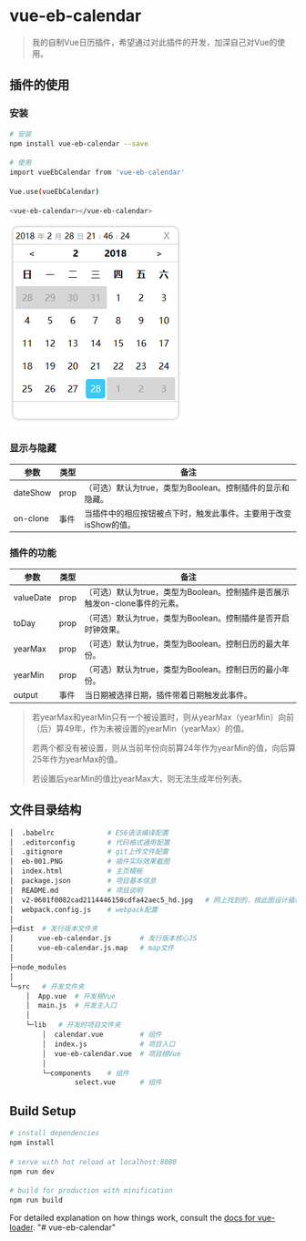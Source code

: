 # vue-eb-calendar

> 我的自制Vue日历插件，希望通过对此插件的开发，加深自己对Vue的使用。

## 插件的使用

### 安装

```bash
# 安装
npm install vue-eb-calendar --save

# 使用
import vueEbCalendar from 'vue-eb-calendar'

Vue.use(vueEbCalendar)

<vue-eb-calendar></vue-eb-calendar>
```



![默认](https://github.com/jiadaoka/vue-eb-calendar/blob/master/eb-001.PNG)



### 显示与隐藏

| 参数     | 类型 | 备注                                                         |
| -------- | ---- | ------------------------------------------------------------ |
| dateShow | prop | （可选）默认为true，类型为Boolean。控制插件的显示和隐藏。    |
| on-clone | 事件 | 当插件中的相应按钮被点下时，触发此事件。主要用于改变isShow的值。 |

### 插件的功能

| 参数      | 类型 | 备注                                                         |
| --------- | ---- | ------------------------------------------------------------ |
| valueDate | prop | （可选）默认为true，类型为Boolean。控制插件是否展示触发on-clone事件的元素。 |
| toDay     | prop | （可选）默认为true，类型为Boolean。控制插件是否开启时钟效果。 |
| yearMax   | prop | （可选）默认为true，类型为Boolean。控制日历的最大年份。      |
| yearMin   | prop | （可选）默认为true，类型为Boolean。控制日历的最小年份。      |
| output    | 事件 | 当日期被选择日期，插件带着日期触发此事件。                   |

> 若yearMax和yearMin只有一个被设置时，则从yearMax（yearMin）向前（后）算49年，作为未被设置的yearMin（yearMax）的值。
>
> 若两个都没有被设置，则从当前年份向前算24年作为yearMin的值，向后算25年作为yearMax的值。
>
> 若设置后yearMin的值比yearMax大，则无法生成年份列表。



## 文件目录结构


```bash
│  .babelrc				# ES6语法编译配置
│  .editorconfig		# 代码格式通用配置
│  .gitignore			# git上传文件配置
│  eb-001.PNG			# 插件实际效果截图
│  index.html			# 主页模板
│  package.json			# 项目基本信息
│  README.md			# 项目说明
│  v2-0601f0082cad2114446150cdfa42aec5_hd.jpg	# 网上找到的，按此图设计插件
│  webpack.config.js	# webpack配置
│      
├─dist	# 发行版本文件夹
│      vue-eb-calendar.js		# 发行版本核心JS
│      vue-eb-calendar.js.map	# map文件
│      
├─node_modules			
│                  
└─src	# 开发文件夹
    │  App.vue	# 开发根Vue
    │  main.js	# 开发主入口
    │  
    └─lib	# 开发时项目文件夹
        │  calendar.vue			# 组件
        │  index.js				# 项目入口
        │  vue-eb-calendar.vue	# 项目根Vue
        │  
        └─components	# 组件
                select.vue		# 组件
```



## Build Setup

``` bash
# install dependencies
npm install

# serve with hot reload at localhost:8080
npm run dev

# build for production with minification
npm run build
```

For detailed explanation on how things work, consult the [docs for vue-loader](http://vuejs.github.io/vue-loader).
"# vue-eb-calendar" 
